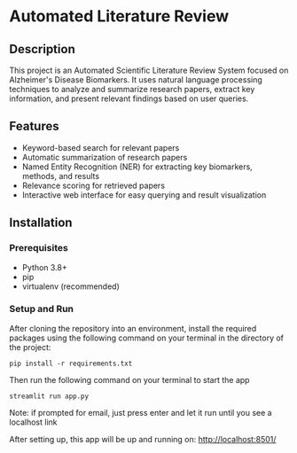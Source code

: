 # Automated Literature Review

## Description
This project is an Automated Scientific Literature Review System focused on Alzheimer's Disease Biomarkers. It uses natural language processing techniques to analyze and summarize research papers, extract key information, and present relevant findings based on user queries.

## Features
- Keyword-based search for relevant papers
- Automatic summarization of research papers
- Named Entity Recognition (NER) for extracting key biomarkers, methods, and results
- Relevance scoring for retrieved papers
- Interactive web interface for easy querying and result visualization

## Installation


<!-- ### No-setup Access (Recommended)

You can access the interface of this project on this link: [autoreview.streamlit.app](autoreview.streamlit.app)  
If you want to instead run the app on your machine by  setting up, follow the instruction below -->

### Prerequisites
- Python 3.8+
- pip
- virtualenv (recommended)

### Setup and Run
After cloning the repository into an environment, install the required packages using the following command on your terminal in the directory of the project:
```
pip install -r requirements.txt
```

Then run the following command on your terminal to start the app
```
streamlit run app.py
```

Note: if prompted for email, just press enter and let it run until you see a localhost link

After setting up, this app will be up and running on: [http://localhost:8501/](http://localhost:8501/)

